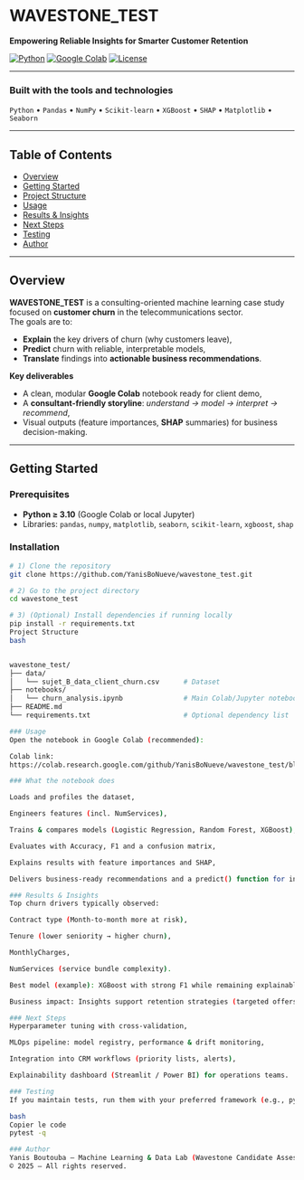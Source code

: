 # WAVESTONE_TEST  
**Empowering Reliable Insights for Smarter Customer Retention**

[![Python](https://img.shields.io/badge/Python-3.10%2B-blue.svg)](https://www.python.org/)
[![Google Colab](https://img.shields.io/badge/Platform-Google%20Colab-orange.svg)](https://colab.research.google.com)
[![License](https://img.shields.io/badge/License-MIT-green.svg)](LICENSE)

---

### Built with the tools and technologies
`Python` • `Pandas` • `NumPy` • `Scikit-learn` • `XGBoost` • `SHAP` • `Matplotlib` • `Seaborn`

---

## Table of Contents
- [Overview](#overview)
- [Getting Started](#getting-started)
- [Project Structure](#project-structure)
- [Usage](#usage)
- [Results & Insights](#results--insights)
- [Next Steps](#next-steps)
- [Testing](#testing)
- [Author](#author)

---

## Overview

**WAVESTONE_TEST** is a consulting-oriented machine learning case study focused on **customer churn** in the telecommunications sector.  
The goals are to:
- **Explain** the key drivers of churn (why customers leave),
- **Predict** churn with reliable, interpretable models,
- **Translate** findings into **actionable business recommendations**.

**Key deliverables**
- A clean, modular **Google Colab** notebook ready for client demo,
- A **consultant-friendly storyline**: *understand → model → interpret → recommend*,
- Visual outputs (feature importances, **SHAP** summaries) for business decision-making.

---

## Getting Started

### Prerequisites
- **Python ≥ 3.10** (Google Colab or local Jupyter)
- Libraries: `pandas`, `numpy`, `matplotlib`, `seaborn`, `scikit-learn`, `xgboost`, `shap`

### Installation
```bash
# 1) Clone the repository
git clone https://github.com/YanisBoNueve/wavestone_test.git

# 2) Go to the project directory
cd wavestone_test

# 3) (Optional) Install dependencies if running locally
pip install -r requirements.txt
Project Structure
bash


wavestone_test/
├── data/
│   └── sujet_B_data_client_churn.csv      # Dataset
├── notebooks/
│   └── churn_analysis.ipynb               # Main Colab/Jupyter notebook
├── README.md
└── requirements.txt                       # Optional dependency list

### Usage
Open the notebook in Google Colab (recommended):

Colab link:
https://colab.research.google.com/github/YanisBoNueve/wavestone_test/blob/main/notebooks/churn_analysis.ipynb

### What the notebook does

Loads and profiles the dataset,

Engineers features (incl. NumServices),

Trains & compares models (Logistic Regression, Random Forest, XGBoost),

Evaluates with Accuracy, F1 and a confusion matrix,

Explains results with feature importances and SHAP,

Delivers business-ready recommendations and a predict() function for integration.

### Results & Insights
Top churn drivers typically observed:

Contract type (Month-to-month more at risk),

Tenure (lower seniority → higher churn),

MonthlyCharges,

NumServices (service bundle complexity).

Best model (example): XGBoost with strong F1 while remaining explainable via SHAP.

Business impact: Insights support retention strategies (targeted offers, contract upgrades, service bundling simplification).

### Next Steps
Hyperparameter tuning with cross-validation,

MLOps pipeline: model registry, performance & drift monitoring,

Integration into CRM workflows (priority lists, alerts),

Explainability dashboard (Streamlit / Power BI) for operations teams.

### Testing
If you maintain tests, run them with your preferred framework (e.g., pytest):

bash
Copier le code
pytest -q

### Author
Yanis Boutouba — Machine Learning & Data Lab (Wavestone Candidate Assessment)
© 2025 — All rights reserved.